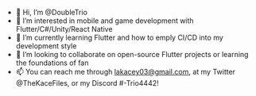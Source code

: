 - 👋 Hi, I’m @DoubleTrio
- 👀 I’m interested in mobile and game development with Flutter/C#/Unity/React Native
- 🌱 I’m currently learning Flutter and how to emply CI/CD into my development style
- 💞️ I’m looking to collaborate on open-source Flutter projects or learning the foundations of fan 
- 📫 You can reach me through lakacey03@gmail.com, at my Twitter @TheKaceFiles, or my Discord #-Trio4442!

<!---
DoubleTrio/DoubleTrio is a ✨ special ✨ repository because its `README.md` (this file) appears on your GitHub profile.
You can click the Preview link to take a look at your changes.
--->
